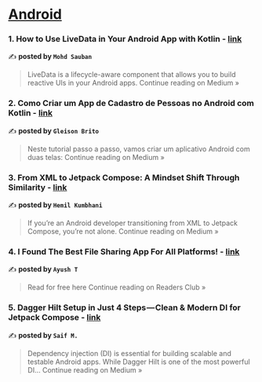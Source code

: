 
<h1><a href=https://medium.com/tag/android/recommended target="_blank" rel="noopener noreferrer">Android</a></h1>
<h3>1. How to Use LiveData in Your Android App with Kotlin - <a href="https://medium.com/@mosauban88/how-to-use-livedata-in-your-android-app-with-kotlin-556a38fc85c0?source=rss------android-5" target="_blank" rel="noopener noreferrer">link</a></h3>

✍️ **posted by `Mohd Sauban`**

<blockquote>LiveData is a lifecycle-aware component that allows you to build reactive UIs in your Android apps.
Continue reading on Medium »</blockquote>

<h3>2. Como Criar um App de Cadastro de Pessoas no Android com Kotlin - <a href="https://medium.com/@gleisonbrito_45273/como-criar-um-app-de-cadastro-de-pessoas-no-android-com-kotlin-61b62a1b01b2?source=rss------android-5" target="_blank" rel="noopener noreferrer">link</a></h3>

✍️ **posted by `Gleison Brito`**

<blockquote>Neste tutorial passo a passo, vamos criar um aplicativo Android com duas telas:
Continue reading on Medium »</blockquote>

<h3>3. From XML to Jetpack Compose: A Mindset Shift Through Similarity - <a href="https://medium.com/@hemilkumbhani/from-xml-to-jetpack-compose-a-mindset-shift-through-similarity-b9ac7eb04585?source=rss------android-5" target="_blank" rel="noopener noreferrer">link</a></h3>

✍️ **posted by `Hemil Kumbhani`**

<blockquote>If you’re an Android developer transitioning from XML to Jetpack Compose, you’re not alone.
Continue reading on Medium »</blockquote>

<h3>4. I Found The Best File Sharing App For All Platforms! - <a href="https://medium.com/readers-club/i-found-the-best-file-sharing-app-for-all-platforms-0fb8bdd2bbf1?source=rss------android-5" target="_blank" rel="noopener noreferrer">link</a></h3>

✍️ **posted by `Ayush T`**

<blockquote>Read for free here
Continue reading on Readers Club »</blockquote>

<h3>5. Dagger Hilt Setup in Just 4 Steps — Clean & Modern DI for Jetpack Compose - <a href="https://medium.com/@maliksaif070/dagger-hilt-setup-in-just-4-steps-clean-modern-di-for-jetpack-compose-b6857871b075?source=rss------android-5" target="_blank" rel="noopener noreferrer">link</a></h3>

✍️ **posted by `Saif M.`**

<blockquote>Dependency injection (DI) is essential for building scalable and testable Android apps. While Dagger Hilt is one of the most powerful DI…
Continue reading on Medium »</blockquote>

